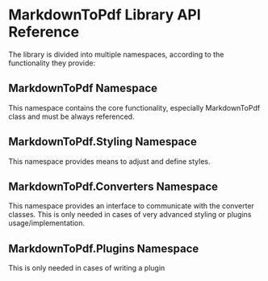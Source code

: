 # MarkdownToPdf Library API Reference

The library is divided into multiple namespaces, according to the functionality they provide:

## MarkdownToPdf Namespace

This namespace contains the core functionality, especially MarkdownToPdf class and must be always referenced.

## MarkdownToPdf.Styling Namespace

This namespace provides means to adjust and define styles.

## MarkdownToPdf.Converters Namespace

This namespace provides an interface to communicate with the converter classes. This is only needed in cases of very advanced styling or plugins usage/implementation.

## MarkdownToPdf.Plugins Namespace

This is only needed in cases of writing a plugin
